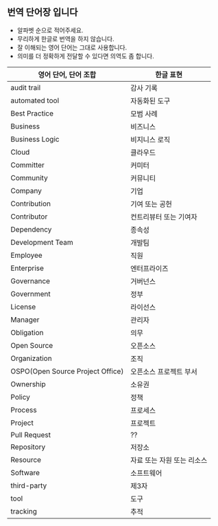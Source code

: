 ## 번역 단어장 입니다

* 알파벳 순으로 적어주세요.
* 무리하게 한글로 번역을 하지 않습니다.
* 잘 이해되는 영어 단어는 그대로 사용합니다.
* 의미를 더 정확하게 전달할 수 있다면 의역도 좀 합니다.

| 영어 단어, 단어 조합  | 한글 표현 |
|--|--|
| audit trail | 감사 기록 |
| automated tool | 자동화된 도구 |
| Best Practice | 모범 사례 |
| Business | 비즈니스 |
| Business Logic | 비지니스 로직 |
| Cloud | 클라우드 |
| Committer | 커미터 |
| Community | 커뮤니티 |
| Company | 기업 |
| Contribution | 기여 또는 공헌 |
| Contributor | 컨트리뷰터 또는 기여자 |
| Dependency | 종속성 |
| Development Team | 개발팀 |
| Employee | 직원 |
| Enterprise  | 엔터프라이즈 |
| Governance | 거버넌스 |
| Government | 정부 |
| License | 라이선스 |
| Manager | 관리자 |
| Obligation | 의무 |
| Open Source | 오픈소스 |
| Organization | 조직 |
| OSPO(Open Source Project Office) | 오픈소스 프로젝트 부서 |
| Ownership | 소유권 |
| Policy | 정책 |
| Process | 프로세스 |
| Project | 프로젝트 |
| Pull Request | ?? |
| Repository | 저장소 |
| Resource | 자료 또는 자원 또는 리소스 |
| Software | 소프트웨어 |
| third-party | 제3자 |
| tool | 도구 |
| tracking | 추적 |
